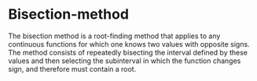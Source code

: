 # Bisection-method
The bisection method is a root-finding method that applies to any continuous functions for which one knows two values with opposite signs. The method consists of repeatedly bisecting the interval defined by these values and then selecting the subinterval in which the function changes sign, and therefore must contain a root.

<!DOCTYPE html>
<html>
<head>
  <meta charset="utf-8">
  <meta name="viewport" content="width=device-width">
  <script type="text/javascript" async
</script>
</head>
<body>
<p>
  $$x = {-b \pm \sqrt{b^2-4ac} \over 2a}.$$
</p>
</body>
</html>
